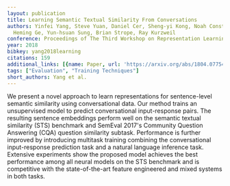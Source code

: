 ```yaml
---
layout: publication
title: Learning Semantic Textual Similarity From Conversations
authors: Yinfei Yang, Steve Yuan, Daniel Cer, Sheng-yi Kong, Noah Constant, Petr Pilar,
  Heming Ge, Yun-hsuan Sung, Brian Strope, Ray Kurzweil
conference: Proceedings of The Third Workshop on Representation Learning for NLP
year: 2018
bibkey: yang2018learning
citations: 159
additional_links: [{name: Paper, url: 'https://arxiv.org/abs/1804.07754'}]
tags: ["Evaluation", "Training Techniques"]
short_authors: Yang et al.
---
```

We present a novel approach to learn representations for sentence-level
semantic similarity using conversational data. Our method trains an
unsupervised model to predict conversational input-response pairs. The
resulting sentence embeddings perform well on the semantic textual similarity
(STS) benchmark and SemEval 2017's Community Question Answering (CQA) question
similarity subtask. Performance is further improved by introducing multitask
training combining the conversational input-response prediction task and a
natural language inference task. Extensive experiments show the proposed model
achieves the best performance among all neural models on the STS benchmark and
is competitive with the state-of-the-art feature engineered and mixed systems
in both tasks.